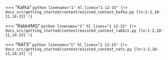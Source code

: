 === "Kafka"
    ```python linenums="1" hl_lines="1 12-15"
    {!> docs_src/getting_started/context/existed_context_kafka.py [ln:1-2,10-11,14-23] !}
    ```

=== "RabbitMQ"
    ```python linenums="1" hl_lines="1 12-15"
    {!> docs_src/getting_started/context/existed_context_rabbit.py [ln:1-2,10-11,14-23] !}
    ```

=== "NATS"
    ```python linenums="1" hl_lines="1 12-15"
    {!> docs_src/getting_started/context/existed_context_nats.py [ln:1-2,10-11,14-23] !}
    ```
